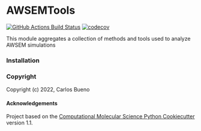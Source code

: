 AWSEMTools
==============================
[//]: # (Badges)
[![GitHub Actions Build Status](https://github.com/cabb99/awsemtools/workflows/CI/badge.svg)](https://github.com/cabb99/awsemtools/actions?query=workflow%3ACI)
[![codecov](https://codecov.io/gh/cabb99/AWSEMTools/branch/main/graph/badge.svg)](https://codecov.io/gh/cabb99/AWSEMTools/branch/main)


This module aggregates a collection of methods and tools used to analyze AWSEM simulations

### Installation




### Copyright

Copyright (c) 2022, Carlos Bueno


#### Acknowledgements
 
Project based on the 
[Computational Molecular Science Python Cookiecutter](https://github.com/molssi/cookiecutter-cms) version 1.1.
